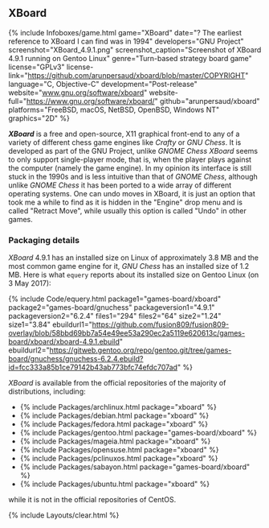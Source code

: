 ## XBoard
{% include Infoboxes/game.html game="XBoard" date="? The earliest reference to XBoard I can find was in 1994" developers="GNU Project" screenshot="XBoard_4.9.1.png" screenshot_caption="Screenshot of XBoard 4.9.1 running on Gentoo Linux" genre="Turn-based strategy board game" license="GPLv3" license-link="https://github.com/arunpersaud/xboard/blob/master/COPYRIGHT" language="C, Objective-C" development="Post-release" website="www.gnu.org/software/xboard" website-full="https://www.gnu.org/software/xboard/" github="arunpersaud/xboard" platforms="FreeBSD, macOS, NetBSD, OpenBSD, Windows NT" graphics="2D" %}

***XBoard*** is a free and open-source, X11 graphical front-end to any of a variety of different chess game engines like *Crafty* or *GNU Chess*. It is developed as part of the GNU Project, unlike *GNOME Chess* *XBoard* seems to only support single-player mode, that is, when the player plays against the computer (namely the game engine). In my opinion its interface is still stuck in the 1990s and is less intuitive than that of *GNOME Chess*, although unlike *GNOME Chess* it has been ported to a wide array of different operating systems. One can undo moves in XBoard, it is just an option that took me a while to find as it is hidden in the "Engine" drop menu and is called "Retract Move", while usually this option is called "Undo" in other games.

### Packaging details
*XBoard* 4.9.1 has an installed size on Linux of approximately 3.8 MB and the most common game engine for it, *GNU Chess* has an installed size of 1.2 MB. Here is what `equery` reports about its installed size on Gentoo Linux (on 3 May 2017):

{% include Code/equery.html package1="games-board/xboard" package2="games-board/gnuchess" packageversion1="4.9.1" packageversion2="6.2.4" files1="294" files2="64" size2="1.24" size1="3.84" ebuildurl1="https://github.com/fusion809/fusion809-overlay/blob/58bbd69bb7a54e49ee53a290ec2a5119e620613c/games-board/xboard/xboard-4.9.1.ebuild" ebuildurl2="https://gitweb.gentoo.org/repo/gentoo.git/tree/games-board/gnuchess/gnuchess-6.2.4.ebuild?id=fcc333a85b1ce79142b43ab773bfc74efdc707ad" %}

*XBoard* is available from the official repositories of the majority of distributions, including:

* {% include Packages/archlinux.html package="xboard" %}
* {% include Packages/debian.html package="xboard" %}
* {% include Packages/fedora.html package="xboard" %}
* {% include Packages/gentoo.html package="games-board/xboard" %}
* {% include Packages/mageia.html package="xboard" %}
* {% include Packages/opensuse.html package="xboard" %}
* {% include Packages/pclinuxos.html package="xboard" %}
* {% include Packages/sabayon.html package="games-board/xboard" %}
* {% include Packages/ubuntu.html package="xboard" %}

while it is not in the official repositories of CentOS. 

{% include Layouts/clear.html %}

